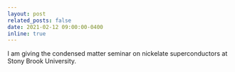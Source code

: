 ```yaml
---
layout: post
related_posts: false
date: 2021-02-12 09:00:00-0400
inline: true
---
```


I am giving the condensed matter seminar on nickelate superconductors at Stony Brook University.
